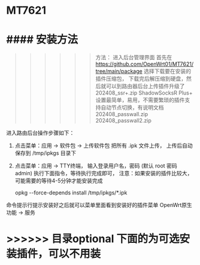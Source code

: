 # MT7621



# #### 安装方法 ######

>>>>>> 方法： 进入后台管理界面
首先在 https://github.com/OpenWrt01/MT7621/tree/main/package 选择下载要在安装的插件压缩包，
下载完后解压缩到硬盘，然后就可以到路由器后台上传插件升级了
	202408_ssr+.zip  ShadowSocksR Plus+ 设置最简单，易用，不需要繁琐的插件支持自动节点切换，有说明文档 
	202408_passwall.zip
	202408_passwall2.zip


进入路由后台操作步骤如下：
1. 点击菜单：应用 -> 软件包 -> 上传软件包 
	把所有 .ipk 文件上传， 上传后自动保存到 /tmp/ipkgs 目录下

2. 点击菜单：应用 -> TTY终端， 
	输入登录用户名，密码 (默认 root 密码 admin)
	执行下面指令，等待执行完成即可， 注意：如果安装的插件比较大，可能需要的等待4-5分钟才能安装完成
	 
	opkg --force-depends install /tmp/ipkgs/*.ipk


命令提示行提示安装好之后就可以菜单里面看到安装好的插件菜单
	OpenWrt原生功能 -> 服务



# >>>>>>  目录optional 下面的为可选安装插件，可以不用装


